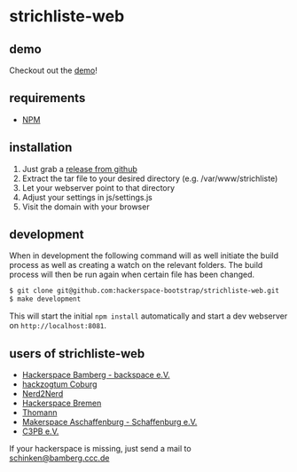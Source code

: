 # strichliste-web

## demo

Checkout out the [demo](http://demo.strichliste.org/)!

## requirements

* [NPM](https://www.npmjs.org/)

## installation

1. Just grab a [release from github](https://github.com/hackerspace-bootstrap/strichliste-web/releases)
2. Extract the tar file to your desired directory (e.g. /var/www/strichliste)
3. Let your webserver point to that directory
4. Adjust your settings in js/settings.js
5. Visit the domain with your browser

## development

When in development the following command will as well initiate the build process as well as creating a watch on the relevant folders.
The build process will then be run again when certain file has been changed.

````bash
$ git clone git@github.com:hackerspace-bootstrap/strichliste-web.git
$ make development
````

This will start the initial `npm install` automatically and start a dev webserver on `http://localhost:8081`.

## users of strichliste-web

* [Hackerspace Bamberg - backspace e.V.](https://www.hackerspace-bamberg.de)
* [hackzogtum Coburg](http://www.hackzogtum.de/)
* [Nerd2Nerd](https://www.nerd2nerd.org/)
* [Hackerspace Bremen](https://www.hackerspace-bremen.de/)
* [Thomann](http://www.thomann.de)
* [Makerspace Aschaffenburg - Schaffenburg e.V.](https://www.schaffenburg.org)
* [C3PB e.V.](https://c3pb.de/)

If your hackerspace is missing, just send a mail to schinken@bamberg.ccc.de
